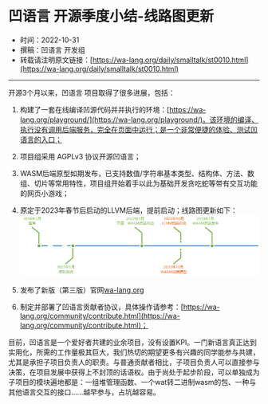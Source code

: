 # 凹语言 开源季度小结-线路图更新

- 时间：2022-10-31
- 撰稿：凹语言 开发组
- 转载请注明原文链接：[https://wa-lang.org/daily/smalltalk/st0010.html](https://wa-lang.org/daily/smalltalk/st0010.html)

---

开源3个月以来，凹语言 项目取得了很多进展，包括：

1. 构建了一套在线编译凹源代码并并执行的环境：[https://wa-lang.org/playground/](https://wa-lang.org/playground/)。该环境的编译、执行没有调用后端服务，完全在页面中运行；是一个非常便捷的体验、测试凹语言的入口；

1. 项目组采用 AGPLv3 协议开源凹语言；

1. WASM后端原型如期发布，已支持数值/字符串基本类型、结构体、方法、数组、切片等常用特性，项目组开始着手以此为基础开发贪吃蛇等带有交互功能的网页小游戏；

1. 原定于2023年春节后启动的LLVM后端，提前启动；线路图更新如下：
![](/st0010-01.png)

1. 发布了新版（第三版）官网[wa-lang.org](https://wa-lang.org)

1. 制定并部署了凹语言贡献者协议，具体操作请参考：[https://wa-lang.org/community/contribute.html](https://wa-lang.org/community/contribute.html)；

目前，凹语言是一个爱好者共建的业余项目，没有设置KPI。一门新语言真正达到实用化，所需的工作量极其巨大，我们热切的期望更多有兴趣的同学能参与共建，尤其是承担子项目负责人的职责。与普通贡献者相比，子项目负责人可以直接参与决策，在项目发展中获得上不封顶的话语权。由于尚处于起步阶段，可以单独成为子项目的模块遍地都是：一组堆管理函数、一个wat转二进制wasm的包、一种与其他语言交互的接口……越早参与，占坑越容易。